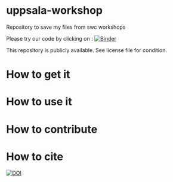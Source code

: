 # uppsala-workshop
Repository to save my files from swc workshops

Please try our code by clicking on :
[![Binder](https://mybinder.org/badge.svg)](https://mybinder.org/v2/gh/oziasalice/uppsala-workshop/master)

This repository is publicly available. See license file for condition.

# How to get it

# How to use it

# How to contribute

# How to cite

[![DOI](https://zenodo.org/badge/152606621.svg)](https://zenodo.org/badge/latestdoi/152606621)
